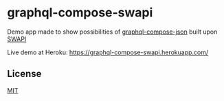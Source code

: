# graphql-compose-swapi

Demo app made to show possibilities of [graphql-compose-json](https://github.com/graphql-compose/graphql-compose-json) built upon [SWAPI](https://swapi.co)

Live demo at Heroku: <https://graphql-compose-swapi.herokuapp.com/>

## License

[MIT](LICENSE.md)